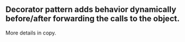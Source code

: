 ## Decorator pattern adds behavior dynamically before/after forwarding the calls to the object.
More details in copy.
